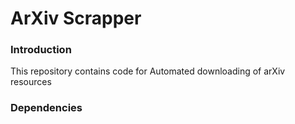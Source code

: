 # ArXiv Scrapper

### Introduction
This repository contains code for Automated downloading of arXiv resources 

### Dependencies


